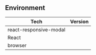 <!---
  Thank you very much to open an issue :).
  For bugs you can use this codesandbox.io template https://codesandbox.io/s/9jxp669j2o and fork it to show your issue.
-->

## Environment

| Tech                   | Version |
| ---------------------- | ------- |
| react-responsive-modal |         |
| React                  |         |
| browser                |         |
